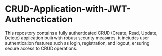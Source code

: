 # CRUD-Application-with-JWT-Authenctication
This repository contains a fully authenticated CRUD (Create, Read, Update, Delete) application built with robust security measures. It includes user authentication features such as login, registration, and logout, ensuring secure access to CRUD operations.

